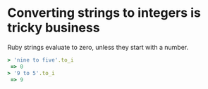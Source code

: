 # Converting strings to integers is tricky business

Ruby strings evaluate to zero, unless they start with a number.

```ruby
> 'nine to five'.to_i
 => 0
> '9 to 5'.to_i
 => 9
```
